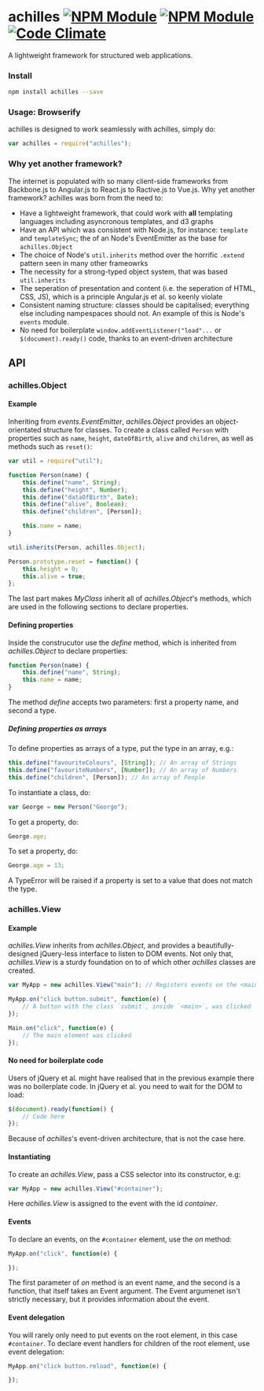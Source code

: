 achilles [![NPM Module](http://img.shields.io/npm/v/achilles.svg?style=flat-square)](https://npmjs.org/package/achilles) [![NPM Module](http://img.shields.io/travis/TheMuses/achilles.svg?style=flat-square)](https://travis-ci.org/TheMuses/achilles) [![Code Climate](http://img.shields.io/codeclimate/github/TheMuses/achilles.svg?style=flat-square)](https://codeclimate.com/github/TheMuses/achilles)
========

A lightweight framework for structured web applications.

### Install
```bash
npm install achilles --save
```

### Usage: Browserify
achilles is designed to work seamlessly with achilles, simply do:
```js
var achilles = require("achilles");
```

### Why yet another framework?
The internet is populated with so many client-side frameworks from Backbone.js to Angular.js to React.js to Ractive.js to Vue.js. Why yet another framework? achilles was born from the need to:
- Have a lightweight framework, that could work with **all** templating languages including asyncronous templates, and d3 graphs
- Have an API which was consistent with Node.js, for instance: `template` and `templateSync`; the of an Node's EventEmitter as the base for `achilles.Object`
- The choice of Node's `util.inherits` method over the horrific `.extend` pattern seen in many other frameowrks
- The necessity for a strong-typed object system, that was based `util.inherits`
- The seperation of presentation and content (i.e. the seperation of HTML, CSS, JS), which is a principle Angular.js et al. so keenly violate
- Consistent naming structure: classes should be capitalised; everything else including nampespaces should not. An example of this is Node's `events` module.
- No need for boilerplate `window.addEventListener("load"...` or `$(document).ready()` code, thanks to an event-driven architecture

## API

### achilles.Object

#### Example
Inheriting from *events.EventEmitter*, *achilles.Object* provides an object-orientated structure for classes. To create a class called `Person` with properties such as `name`, `height`, `dateOfBirth`, `alive` and `children`, as well as methods such as `reset()`:

```js
var util = require("util");

function Person(name) {
    this.define("name", String);
    this.define("height", Number);
    this.define("dataOfBirth", Date);
    this.define("alive", Boolean);
    this.define("children", [Person]);

    this.name = name;
}

util.inherits(Person, achilles.Object);

Person.prototype.reset = function() {
    this.height = 0;
    this.alive = true;
};

```

The last part makes *MyClass* inherit all of *achilles.Object*'s methods, which are used in the following sections to declare properties.

#### Defining properties
Inside the construcutor use the *define* method, which is inherited from *achilles.Object* to declare properties:
```js
function Person(name) {
    this.define("name", String);
    this.name = name;
}
```

The method *define* accepts two parameters: first a property name, and second a type. 

##### Defining properties as arrays
To define properties as arrays of a type, put the type in an array, e.g.:

```js
this.define("favouriteColours", [String]); // An array of Strings
this.define("favouriteNumbers", [Number]); // An array of Numbers
this.define("children", [Person]); // An array of People
```

To instantiate a class, do:
```js
var George = new Person("George");
```

To get a property, do:
```js
George.age;
```

To set a  property, do:
```js
George.age = 13;
```

A TypeError will be raised if a property is set to a value that does not match the type.

### achilles.View
#### Example
*achilles.View* inherits from *achilles.Object*, and provides a beautifully-designed jQuery-less interface to listen to DOM events. Not only that, *achilles.View* is a sturdy foundation on to of which other *achilles* classes are created.

```js
var MyApp = new achilles.View("main"); // Registers events on the <main> element

MyApp.on("click button.submit", function(e) {
    // A button with the class `submit`, inside `<main>`, was clicked
});

Main.on("click", function(e) {
    // The main element was clicked
});
```

#### No need for boilerplate code
Users of jQuery et al. might have realised that in the previous example there was no boilerplate code. In jQuery et al. you need to wait for the DOM to load:
```js
$(document).ready(function() {
    // Code here
});
```
Because of *achilles*'s event-driven architecture, that is not the case here.

#### Instantiating
To create an *achilles.View*, pass a CSS selector into its constructor, e.g:
```js
var MyApp = new achilles.View("#container");
```
Here *achilles.View* is assigned to the event with the id *container*.

#### Events
To declare an events, on the `#container` element, use the *on* method:
```js
MyApp.on("click", function(e) {

});
```
The first parameter of *on* method is an event name, and the second is a function, that itself takes an Event argument. The Event argumenet isn't strictly necessary, but it provides information about the event.

#### Event delegation
You will rarely only need to put events on the root element, in this case `#container`. To declare event handlers for children of the root element, use event delegation:
```js
MyApp.on("click button.reload", function(e) {

});
```
